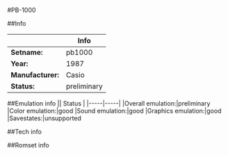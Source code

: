 #PB-1000

##Info

||Info|
|-----|-----|
|**Setname:**|pb1000
|**Year:**|1987
|**Manufacturer:**|Casio
|**Status:**|preliminary

##Emulation info
|| Status |
|-----|-----|
|Overall emulation:|preliminary
|Color emulation:|good
|Sound emulation:|good
|Graphics emulation:|good
|Savestates:|unsupported

##Tech info

##Romset info

<!--- START OF EDITED COMMENT DO NOT TOUCH TEXT ABOVE-->
